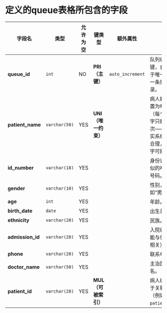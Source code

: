 
# 定义的queue表格所包含的字段


| 字段名              | 类型            | 允许为空 | 键类型           | 额外属性             | 说明                                               |
| ---------------- | ------------- | ---- | ------------- | ---------------- | ------------------------------------------------ |
| **queue_id**     | `int`         | NO   | **PRI（主键）**   | `auto_increment` | 队列编号，主键，自增，用于唯一标识每一条排队记录。                        |
| **patient_name** | `varchar(50)` | YES  | **UNI（唯一约束）** |                  | 病人姓名，设置为唯一值（每个病人名字只能出现一次——这在真实系统中不太合理，一般名字可能重复）。 |
| **id_number**    | `varchar(18)` | YES  |               |                  | 身份证号或类似的唯一识别号码。                                  |
| **gender**       | `varchar(10)` | YES  |               |                  | 性别，如“男”或“女”。                                     |
| **age**          | `int`         | YES  |               |                  | 年龄。                                              |
| **birth_date**   | `date`        | YES  |               |                  | 出生日期。                                            |
| **ethnicity**    | `varchar(20)` | YES  |               |                  | 民族。                                              |
| **admission_id** | `varchar(20)` | YES  |               |                  | 入院编号（可能与住院信息相关）。                                 |
| **phone**        | `varchar(20)` | YES  |               |                  | 联系电话。                                            |
| **doctor_name**  | `varchar(50)` | YES  |               |                  | 主治医生姓名。                                          |
| **patient_id**   | `varchar(20)` | YES  | **MUL（可被索引）** |                  | 病人编号，用于关联其他表（例如 `patient` 表）。                    |

